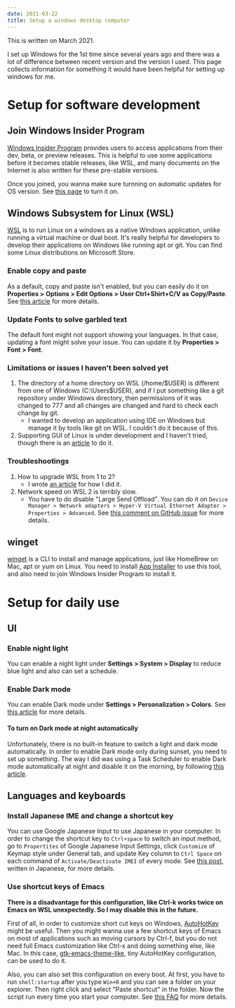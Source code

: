 ```yaml
---
date: 2021-03-22
title: Setup a windows desktop computer
---
```


This is written on March 2021.

I set up Windows for the 1st time since several years ago and there was a lot of difference between recent version and the version I used.
This page collects information for something it would have been helpful for setting up windows for me.

Setup for software development
===

Join Windows Insider Program
---
[Windows Insider Program](https://insider.windows.com/en-us/getting-started) provides users to access applications from their dev, beta, or preview releases.
This is helpful to use some applications before it becomes stable releases, like WSL, and many documents on the Internet is also written for these pre-stable versions.

Once you joined, you wanna make sure turnning on automatic updates for OS version.
See [this page](https://www.sheffield.ac.uk/it-services/information-security/windows-updat) to turn it on.


Windows Subsystem for Linux (WSL)
---
[WSL](https://docs.microsoft.com/en-us/windows/wsl/install-win10) is to run Linux on a windows as a native Windows application, unlike running a virtual machine or dual boot.
It's really helpful for developers to develop their applications on Windows like running apt or git.
You can find some Linux distributions on Microsoft Store.

### Enable copy and paste
As a default, copy and paste isn't enabled, but you can easily do it on **Properties > Options > Edit Options > User Ctrl+Shirt+C/V as Copy/Paste**.
See [this article](https://devblogs.microsoft.com/commandline/copy-and-paste-arrives-for-linuxwsl-consoles/) for more details.

### Update Fonts to solve garbled text
The default font might not support showing your languages.
In that case, updating a font might solve your issue.
You can update it by **Properties > Font > Font**.

### Limitations or issues I haven't been solved yet

1. The directory of a home directory on WSL (/home/$USER) is different from one of Windows (C:\Users\$USER), and if I put something like a git repository under Windows directory, then permissions of it was changed to 777 and all changes are changed and hard to check each change by git.
    - I wanted to develop an application using IDE on Windows but manage it by tools like git on WSL. I couldn't do it because of this.
1. Supporting GUI of Linux is under development and I haven't tried, though there is an [article](https://medium.com/@japheth.yates/the-complete-wsl2-gui-setup-2582828f4577) to do it.

### Troubleshootings
1. How to upgrade WSL from 1 to 2?
    - I wrote [an article](/2021/03/17/update-wsl-version/) for how I did it.
1. Network speed on WSL 2 is terribly slow.
    - You have to do disable "Large Send Offload". You can do it on `Device Manager > Network adapters > Hyper-V Virtual Ethernet Adapter > Properties > Advanced`. See [this comment on GitHub issue](https://github.com/microsoft/WSL/issues/4901#issuecomment-748531438) for more details.

winget
---
[winget](https://docs.microsoft.com/en-us/windows/package-manager/winget/) is a CLI to install and manage applications, just like HomeBrew on Mac, apt or yum on Linux.
You need to install [App Installer](https://www.microsoft.com/en-us/p/app-installer/9nblggh4nns1?activetab=pivot:overviewtab) to use this tool, and also need to join Windows Insider Program to install it.



Setup for daily use
===

UI
---

### Enable night light
You can enable a night light under **Settings > System > Display** to reduce blue light and also can set a schedule.

### Enable Dark mode
You can enable Dark mode under **Settings > Personalization > Colors**.
See [this article](https://www.pcmag.com/how-to/how-to-enable-dark-mode-in-windows-10) for more details.

#### To turn on Dark mode at night automatically
Unfortunately, there is no built-in feature to switch a light and dark mode automatically.
In order to enable Dark mode only during sunset, you need to set up something.
The way I did was using a Task Scheduler to enable Dark mode automatically at night and disable it on the morning, by following [this article](https://www.howtogeek.com/356087/how-to-automatically-enable-windows-10s-dark-theme-at-night/).


Languages and keyboards
---

### Install Japanese IME and change a shortcut key
You can use Google Japanese Input to use Japanese in your computer.
In order to change the shortcut key to `Ctrl+space` to switch an input method, go to `Propertites` of Google Japanese Input Settings, click `Customize` of Keymap style under General tab, and update Key column to `Ctrl Space` on each command of `Activate/Deactivate IMEI` of every mode.
See [this post](https://hrroct.hatenablog.com/entry/2017/12/17/225039), written in Japanese, for more details.

### Use shortcut keys of Emacs
**There is a disadvantage for this configuration, like Ctrl-k works twice on Emacs on WSL unexpectedly. So I may disable this in the future.**

First of all, in order to customize short cut keys on Windows, [AutoHotKey](https://www.autohotkey.com/) might be useful.
Then you might wanna use a few shortcut keys of Emacs on most of applications such as moving cursors by Ctrl-f, but you do not need full Emacs customization like Ctrl-x and doing something else, like Mac.
In this case, [gtk-emacs-theme-like](https://github.com/lintaro-jp/gtk-emacs-theme-like.ahk), tiny AutoHotKey configuration, can be used to do it.

Also, you can also set this configuration on every boot.
At first, you have to run `shell:startup` after you type `Win+R` and you can see a folder on your explorer.
Then right click and select "Paste shortcut" in the folder.
Now the script run every time you start your computer.
See [this FAQ](https://www.autohotkey.com/docs/FAQ.htm#Startup) for more details.
